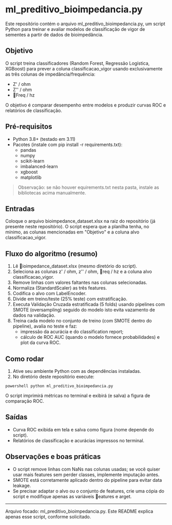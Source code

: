 ﻿# ml_preditivo_bioimpedancia.py

Este repositório contém o arquivo ml_preditivo_bioimpedancia.py, um script Python para treinar e avaliar modelos de classificação de vigor de sementes a partir de dados de bioimpedância.

## Objetivo
O script treina classificadores (Random Forest, Regressão Logística, XGBoost) para prever a coluna classificacao_vigor usando exclusivamente as três colunas de impedância/frequência:

- Z' / ohm
- Z'' / ohm
- Freq / hz

O objetivo é comparar desempenho entre modelos e produzir curvas ROC e relatórios de classificação.

## Pré-requisitos
- Python 3.8+ (testado em 3.11)
- Pacotes (instale com pip install -r requirements.txt):
  - pandas
  - numpy
  - scikit-learn
  - imbalanced-learn
  - xgboost
  - matplotlib

> Observação: se não houver 
equirements.txt nesta pasta, instale as bibliotecas acima manualmente.

## Entradas
Coloque o arquivo bioimpedance_dataset.xlsx na raiz do repositório (já presente neste repositório). O script espera que a planilha tenha, no mínimo, as colunas mencionadas em "Objetivo" e a coluna alvo classificacao_vigor.

## Fluxo do algoritmo (resumo)
1. Lê ioimpedance_dataset.xlsx (mesmo diretório do script).
2. Seleciona as colunas z' / ohm, z'' / ohm, req / hz e a coluna alvo classificacao_vigor.
3. Remove linhas com valores faltantes nas colunas selecionadas.
4. Normaliza (StandardScaler) as três features.
5. Codifica o alvo com LabelEncoder.
6. Divide em treino/teste (25% teste) com estratificação.
7. Executa Validação Cruzada estratificada (5 folds) usando pipelines com SMOTE (oversampling) seguido do modelo  isto evita vazamento de dados na validação.
8. Treina cada modelo no conjunto de treino (com SMOTE dentro do pipeline), avalia no teste e faz:
   - impressão da acurácia e do classification report;
   - cálculo de ROC AUC (quando o modelo fornece probabilidades) e plot da curva ROC.

## Como rodar
1. Ative seu ambiente Python com as dependências instaladas.
2. No diretório deste repositório execute:

`powershell
python ml_preditivo_bioimpedancia.py
`

O script imprimirá métricas no terminal e exibirá (e salva) a figura de comparação ROC.

## Saídas
- Curva ROC exibida em tela e salva como figura (nome depende do script).
- Relatórios de classificação e acurácias impressos no terminal.

## Observações e boas práticas
- O script remove linhas com NaNs nas colunas usadas; se você quiser usar mais features sem perder classes, implemente imputação antes.
- SMOTE está corretamente aplicado dentro do pipeline para evitar data leakage.
- Se precisar adaptar o alvo ou o conjunto de features, crie uma cópia do script e modifique apenas as variáveis eatures e 	arget.

---

Arquivo focado: ml_preditivo_bioimpedancia.py. Este README explica apenas esse script, conforme solicitado.



